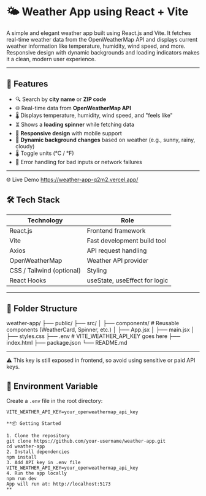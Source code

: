 # 🌤️ Weather App using React + Vite

A simple and elegant weather app built using React.js and Vite. It fetches real-time weather data from the OpenWeatherMap API and displays current weather information like temperature, humidity, wind speed, and more. Responsive design with dynamic backgrounds and loading indicators makes it a clean, modern user experience.

---

## 🚀 Features

- 🔍 Search by **city name** or **ZIP code**
- 🌐 Real-time data from **OpenWeatherMap API**
- 🌡️ Displays temperature, humidity, wind speed, and "feels like"
- ⏳ Shows a **loading spinner** while fetching data
- 📱 **Responsive design** with mobile support
- 🎨 **Dynamic background changes** based on weather (e.g., sunny, rainy, cloudy)
- 🌡️ Toggle units (°C / °F)
- 🧠 Error handling for bad inputs or network failures
---
🌐 Live Demo 
https://weather-app-q2m2.vercel.app/

## 🛠️ Tech Stack

| Technology   | Role                                 |
|--------------|--------------------------------------|
| React.js     | Frontend framework                   |
| Vite         | Fast development build tool          |
| Axios        | API request handling                 |
| OpenWeatherMap | Weather API provider               |
| CSS / Tailwind (optional) | Styling                 |
| React Hooks  | useState, useEffect for logic        |

---

## 📁 Folder Structure

weather-app/
├── public/
├── src/
│ ├── components/ # Reusable components (WeatherCard, Spinner, etc.)
│ ├── App.jsx
│ ├── main.jsx
│ ├── styles.css
├── .env # VITE_WEATHER_API_KEY goes here
├── index.html
├── package.json
└── README.md

---
⚠️ This key is still exposed in frontend, so avoid using sensitive or paid API keys.


## 🔐 Environment Variable

Create a `.env` file in the root directory:

```env
VITE_WEATHER_API_KEY=your_openweathermap_api_key

**📦 Getting Started

1. Clone the repository
git clone https://github.com/your-username/weather-app.git
cd weather-app
2. Install dependencies
npm install
3. Add API key in .env file
VITE_WEATHER_API_KEY=your_openweathermap_api_key
4. Run the app locally
npm run dev
App will run at: http://localhost:5173
**
